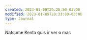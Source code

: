 ```yaml
---
created: 2023-01-09T20:28:50-03:00
modified: 2023-01-09T20:33:00-03:00
type: Journal
---
```


Natsume Kenta quis ir ver o mar.
